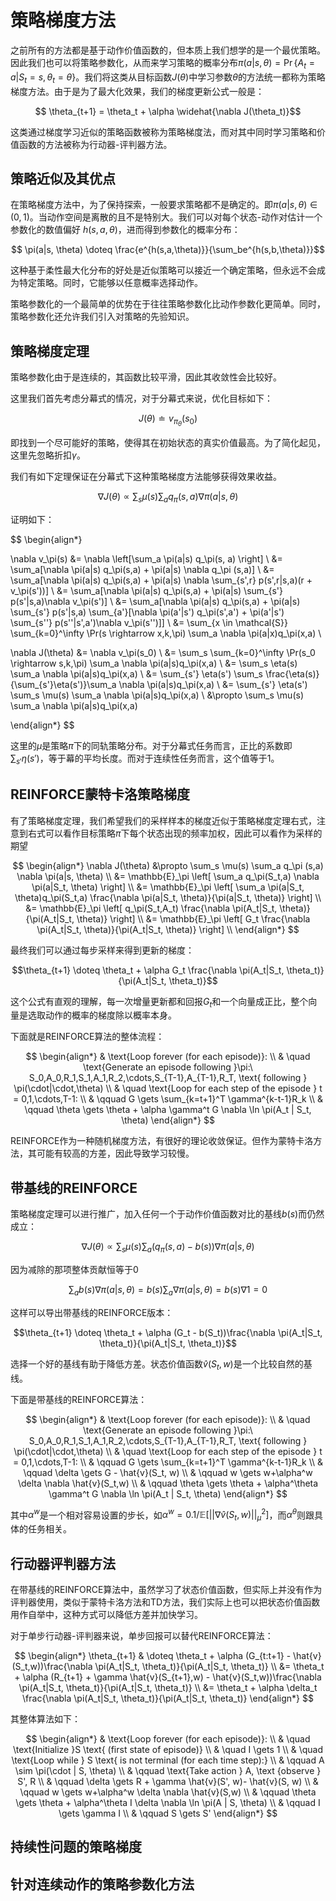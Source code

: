 # 策略梯度方法

之前所有的方法都是基于动作价值函数的，但本质上我们想学的是一个最优策略。因此我们也可以将策略参数化，从而来学习策略的概率分布$\pi(a|s, \theta) = \Pr\{A_t=a | S_t=s, \theta_t=\theta\}$。我们将这类从目标函数$J(\theta)$中学习参数$\theta$的方法统一都称为策略梯度方法。由于是为了最大化效果，我们的梯度更新公式一般是：

$$ \theta_{t+1} = \theta_t + \alpha \widehat{\nabla J(\theta_t)}$$

这类通过梯度学习近似的策略函数被称为策略梯度法，而对其中同时学习策略和价值函数的方法被称为行动器-评判器方法。

## 策略近似及其优点

在策略梯度方法中，为了保持探索，一般要求策略都不是确定的。即$\pi(a|s, \theta) \in (0,1)$。当动作空间是离散的且不是特别大。我们可以对每个状态-动作对估计一个参数化的数值偏好 $h(s,a,\theta)$，进而得到参数化的概率分布：

$$ \pi(a|s, \theta) \doteq \frac{e^{h(s,a,\theta)}}{\sum_be^{h(s,b,\theta)}}$$

这种基于柔性最大化分布的好处是近似策略可以接近一个确定策略，但永远不会成为特定策略。同时，它能够以任意概率选择动作。

策略参数化的一个最简单的优势在于往往策略参数化比动作参数化更简单。同时，策略参数化还允许我们引入对策略的先验知识。

## 策略梯度定理

策略参数化由于是连续的，其函数比较平滑，因此其收敛性会比较好。

这里我们首先考虑分幕式的情况，对于分幕式来说，优化目标如下：

$$ J(\theta) \doteq v_{\pi_\theta}(s_0)$$

即找到一个尽可能好的策略，使得其在初始状态的真实价值最高。为了简化起见，这里先忽略折扣$\gamma$。

我们有如下定理保证在分幕式下这种策略梯度方法能够获得效果收益。

$$ \nabla J(\theta) \propto \sum_s \mu(s) \sum_a q_\pi (s,a) \nabla \pi(a|s, \theta) $$

证明如下：

$$
\begin{align*}

\nabla v_\pi(s) &= \nabla \left[\sum_a \pi(a|s) q_\pi(s, a) \right] \\
&= \sum_a[\nabla \pi(a|s) q_\pi(s,a) + \pi(a|s) \nabla q_\pi (s,a)] \\
&= \sum_a[\nabla \pi(a|s) q_\pi(s,a) + \pi(a|s) \nabla \sum_{s',r} p(s',r|s,a)(r + v_\pi(s'))] \\
&= \sum_a[\nabla \pi(a|s) q_\pi(s,a) + \pi(a|s) \sum_{s'} p(s'|s,a)\nabla v_\pi(s')] \\
&= \sum_a[\nabla \pi(a|s) q_\pi(s,a) + \pi(a|s) \sum_{s'} p(s'|s,a) \sum_{a'}[\nabla \pi(a'|s') q_\pi(s',a') + \pi(a'|s') \sum_{s''} p(s''|s',a')\nabla v_\pi(s'')]] \\
&= \sum_{x \in \mathcal{S}} \sum_{k=0}^\infty \Pr(s \rightarrow x,k,\pi) \sum_a \nabla \pi(a|x)q_\pi(x,a) \\

\nabla J(\theta) &= \nabla v_\pi(s_0) \\
&= \sum_s \sum_{k=0}^\infty \Pr(s_0 \rightarrow s,k,\pi) \sum_a \nabla \pi(a|s)q_\pi(x,a) \\
&= \sum_s \eta(s) \sum_a \nabla \pi(a|s)q_\pi(x,a) \\
&= \sum_{s'} \eta(s') \sum_s \frac{\eta(s)}{\sum_{s'}\eta(s')}\sum_a \nabla \pi(a|s)q_\pi(x,a) \\
&= \sum_{s'} \eta(s') \sum_s \mu(s) \sum_a \nabla \pi(a|s)q_\pi(x,a) \\
&\propto \sum_s \mu(s) \sum_a \nabla \pi(a|s)q_\pi(x,a)

\end{align*}
$$

这里的$\mu$是策略$\pi$下的同轨策略分布。对于分幕式任务而言，正比的系数即$\sum_{s'} \eta(s')$，等于幕的平均长度。而对于连续性任务而言，这个值等于1。

## REINFORCE蒙特卡洛策略梯度

有了策略梯度定理，我们希望我们的采样样本的梯度近似于策略梯度定理右式，注意到右式可以看作目标策略$\pi$下每个状态出现的频率加权，因此可以看作为采样的期望

$$
\begin{align*}
\nabla J(\theta) &\propto \sum_s \mu(s) \sum_a q_\pi (s,a) \nabla \pi(a|s, \theta) \\
&= \mathbb{E}_\pi \left[ \sum_a q_\pi(S_t,a) \nabla \pi(a|S_t, \theta) \right] \\
&= \mathbb{E}_\pi \left[ \sum_a \pi(a|S_t, \theta)q_\pi(S_t,a) \frac{\nabla \pi(a|S_t, \theta)}{\pi(a|S_t, \theta)} \right] \\
&= \mathbb{E}_\pi \left[ q_\pi(S_t,A_t) \frac{\nabla \pi(A_t|S_t, \theta)}{\pi(A_t|S_t, \theta)} \right] \\
&= \mathbb{E}_\pi \left[ G_t \frac{\nabla \pi(A_t|S_t, \theta)}{\pi(A_t|S_t, \theta)} \right] \\
\end{align*}
$$

最终我们可以通过每步采样来得到更新的梯度：

$$\theta_{t+1} \doteq \theta_t + \alpha G_t \frac{\nabla \pi(A_t|S_t, \theta_t)}{\pi(A_t|S_t, \theta_t)}$$

这个公式有直观的理解，每一次增量更新都和回报$G_t$和一个向量成正比，整个向量是选取动作的概率的梯度除以概率本身。

下面就是REINFORCE算法的整体流程：

$$
\begin{align*}
& \text{Loop forever (for each episode)}: \\
& \quad \text{Generate an episode following }\pi:\ S_0,A_0,R_1,S_1,A_1,R_2,\cdots,S_{T-1},A_{T-1},R_T, \text{ following } \pi(\cdot|\cdot,\theta) \\
& \quad \text{Loop for each step of the episode } t = 0,1,\cdots,T-1: \\
& \qquad G \gets \sum_{k=t+1}^T \gamma^{k-t-1}R_k \\
& \qquad \theta \gets \theta + \alpha \gamma^t G \nabla \ln \pi(A_t | S_t, \theta)
\end{align*}
$$

REINFORCE作为一种随机梯度方法，有很好的理论收敛保证。但作为蒙特卡洛方法，其可能有较高的方差，因此导致学习较慢。

## 带基线的REINFORCE

策略梯度定理可以进行推广，加入任何一个于动作价值函数对比的基线$b(s)$而仍然成立：

$$ \nabla J(\theta) \propto \sum_s \mu(s) \sum_a (q_\pi (s,a) - b(s))\nabla \pi(a|s, \theta) $$

因为减除的那项整体贡献恒等于0

$$ \sum_a b(s) \nabla \pi(a|s, \theta) = b(s) \sum_a \nabla \pi(a|s, \theta) = b(s) \nabla 1 = 0 $$

这样可以导出带基线的REINFORCE版本：

$$\theta_{t+1} \doteq \theta_t + \alpha (G_t - b(S_t))\frac{\nabla \pi(A_t|S_t, \theta_t)}{\pi(A_t|S_t, \theta_t)}$$

选择一个好的基线有助于降低方差。状态价值函数$\hat{v}(S_t, w)$是一个比较自然的基线。

下面是带基线的REINFORCE算法：

$$
\begin{align*}
& \text{Loop forever (for each episode)}: \\
& \quad \text{Generate an episode following }\pi:\ S_0,A_0,R_1,S_1,A_1,R_2,\cdots,S_{T-1},A_{T-1},R_T, \text{ following } \pi(\cdot|\cdot,\theta) \\
& \quad \text{Loop for each step of the episode } t = 0,1,\cdots,T-1: \\
& \qquad G \gets \sum_{k=t+1}^T \gamma^{k-t-1}R_k \\
& \qquad \delta \gets G - \hat{v}(S_t, w) \\
& \qquad w \gets w+\alpha^w \delta \nabla \hat{v}(S_t,w) \\
& \qquad \theta \gets \theta + \alpha^\theta \gamma^t G \nabla \ln \pi(A_t | S_t, \theta)
\end{align*}
$$

其中$\alpha^w$是一个相对容易设置的步长，如$\alpha^w = 0.1/ \mathbb{E}[||\nabla \hat{v}(S_t, w)||_\mu^2]$，而$\alpha^\theta$则跟具体的任务相关。

## 行动器评判器方法

在带基线的REINFORCE算法中，虽然学习了状态价值函数，但实际上并没有作为评判器使用，类似于蒙特卡洛方法和TD方法，我们实际上也可以把状态价值函数用作自举中，这种方式可以降低方差并加快学习。

对于单步行动器-评判器来说，单步回报可以替代REINFORCE算法：

$$
\begin{align*}
\theta_{t+1} & \doteq \theta_t + \alpha (G_{t:t+1} - \hat{v}(S_t,w))\frac{\nabla \pi(A_t|S_t, \theta_t)}{\pi(A_t|S_t, \theta_t)} \\
&= \theta_t + \alpha (R_{t+1} + \gamma \hat{v}(S_{t+1},w) - \hat{v}(S_t,w))\frac{\nabla \pi(A_t|S_t, \theta_t)}{\pi(A_t|S_t, \theta_t)} \\
&= \theta_t + \alpha \delta_t \frac{\nabla \pi(A_t|S_t, \theta_t)}{\pi(A_t|S_t, \theta_t)}
\end{align*}
$$

其整体算法如下：

$$
\begin{align*}
& \text{Loop forever (for each episode)}: \\
& \quad \text{Initialize }S \text{ (first state of episode)} \\
& \quad I \gets 1 \\
& \quad \text{Loop while } S \text{ is not terminal (for each time step):} \\
& \qquad A \sim \pi(\cdot | S, \theta) \\
& \qquad \text{Take action } A, \text {observe } S', R \\
& \qquad \delta \gets R + \gamma \hat{v}(S', w)- \hat{v}(S, w) \\
& \qquad w \gets w+\alpha^w \delta \nabla \hat{v}(S,w) \\
& \qquad \theta \gets \theta + \alpha^\theta I \delta \nabla \ln \pi(A | S, \theta) \\
& \qquad I \gets \gamma I \\
& \qquad S \gets S'
\end{align*}
$$

## 持续性问题的策略梯度

## 针对连续动作的策略参数化方法
